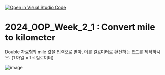 [![Open in Visual Studio Code](https://classroom.github.com/assets/open-in-vscode-718a45dd9cf7e7f842a935f5ebbe5719a5e09af4491e668f4dbf3b35d5cca122.svg)](https://classroom.github.com/online_ide?assignment_repo_id=14133442&assignment_repo_type=AssignmentRepo)
# 2024_OOP_Week_2_1 : Convert mile to kilometer

Double 자료형의 mile 값을 입력으로 받아, 이를 킬로미터로 환산하는 코드를 제작하시오. (1 마일 = 1.6 킬로미터)

![image](https://github.com/LeeHyunWon999/2024_OOP_Week_2_1/assets/142217859/95826b82-55d9-4c9d-bd25-f4eb10dc2918)
